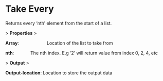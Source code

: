 # Take Every

Returns every ‘nth’ element from the start of a list.

&gt; **Properties**
&gt; 

**Array**:                      Location of the list to take from

**nth**:                          The nth index. E.g ‘2’ will return value from index 0, 2, 4, etc

&gt; **Output**
&gt; 

**Output-location**: Location to store the output data